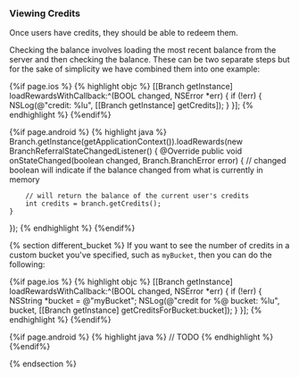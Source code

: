 
### Viewing Credits

Once users have credits, they should be able to redeem them. 

Checking the balance involves loading the most recent balance from the server and then checking the balance. These can be two separate steps but for the sake of simplicity we have combined them into one example:

<!-- iOS -->
{%if page.ios %}
{% highlight objc %}
[[Branch getInstance] loadRewardsWithCallback:^(BOOL changed, NSError *err) {
    if (!err) {
        NSLog(@"credit: %lu", [[Branch getInstance] getCredits]);
    }
}];
{% endhighlight %}
{%endif%}
<!-- end iOS -->

<!-- Android -->
{%if page.android %}
{% highlight java %}
Branch.getInstance(getApplicationContext()).loadRewards(new BranchReferralStateChangedListener() {
	@Override
	public void onStateChanged(boolean changed, Branch.BranchError error) {
		// changed boolean will indicate if the balance changed from what is currently in memory

		// will return the balance of the current user's credits
		int credits = branch.getCredits();
	}
});
{% endhighlight %}
{%endif%}
<!-- end Android -->


{% section different_bucket %}
If you want to see the number of credits in a custom bucket you've specified, such as `myBucket`, then you can do the following:

<!-- iOS -->
{%if page.ios %}
{% highlight objc %}
[[Branch getInstance] loadRewardsWithCallback:^(BOOL changed, NSError *err) {
    if (!err) {
        NSString *bucket = @"myBucket";
        NSLog(@"credit for %@ bucket: %lu", bucket, [[Branch getInstance] getCreditsForBucket:bucket]);
    }
}];
{% endhighlight %}
{%endif%}
<!-- end iOS -->
{%if page.android %}
{% highlight java %}
// TODO
{% endhighlight %}
{%endif%}

{% endsection %}